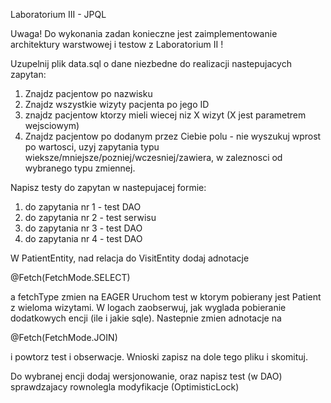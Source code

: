 ﻿Laboratorium III - JPQL

Uwaga! Do wykonania zadan konieczne jest zaimplementowanie architektury warstwowej i testow z Laboratorium II !

Uzupelnij plik data.sql o dane niezbedne do realizacji nastepujacych zapytan:

1. Znajdz pacjentow po nazwisku
2. Znajdz wszystkie wizyty pacjenta po jego ID
3. znajdz pacjentow ktorzy mieli wiecej niz X wizyt (X jest parametrem wejsciowym)
4. Znajdz pacjentow po dodanym przez Ciebie polu - nie wyszukuj wprost po wartosci, uzyj zapytania typu
   wieksze/mniejsze/pozniej/wczesniej/zawiera, w zaleznosci od wybranego typu zmiennej.

Napisz testy do zapytan w nastepujacej formie:

1. do zapytania nr 1 - test DAO
2. do zapytania nr 2 - test serwisu
3. do zapytania nr 3 - test DAO
4. do zapytania nr 4 - test DAO

W PatientEntity, nad relacja do VisitEntity dodaj adnotacje

@Fetch(FetchMode.SELECT)

a fetchType zmien na EAGER
Uruchom test w ktorym pobierany jest Patient z wieloma wizytami. W logach zaobserwuj, jak wyglada pobieranie dodatkowych
encji (ile i jakie sqle).
Nastepnie zmien adnotacje na

@Fetch(FetchMode.JOIN)

i powtorz test i obserwacje. Wnioski zapisz na dole tego pliku i skomituj.

Do wybranej encji dodaj wersjonowanie, oraz napisz test (w DAO) sprawdzajacy rownolegla modyfikacje (OptimisticLock)